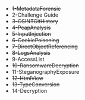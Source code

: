 - ~~1-MetadataForensic~~
- 2-Challenge Guide
- ~~3-OSINTGitHistory~~
- ~~4-PcapAnalysis~~
- ~~5-InputInjection~~
- ~~6-CookiePoisoning~~
- ~~7-DirectObjectReferencing~~
- ~~8-LogsAnalysis~~
- 9-AccessList
- ~~10-RansomwareDecryption~~
- 11-SteganographyExposure
- ~~12-HtmlView~~
- ~~13-TypeConversion~~
- 14-Decryption
